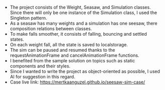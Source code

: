 - The project consists of the Weight, Seasaw, and Simulation classes. Since there will only be one instance of the Simulation class, I used the Singleton pattern.
- As a seasaw has many weights and a simulation has one seesaw, there composition relations between classes.
- To make falls smoother, it consists of falling, bouncing and settled states.
- On each weight fall, all the state is saved to localstorage.
- The sim can be paused and resumed thanks to the requestAnimationFrame and cancelAnimationFrame functions.
- I benefited from the sample solution on topics such as static components and their styles.
- Since I wanted to write the project as object-oriented as possible, I used AI for suggestion in this regard.
- Case live link: https://mertkaanguzel.github.io/seesaw-sim-case/
